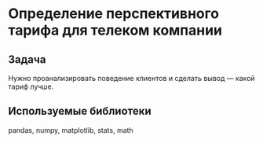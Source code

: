 # Определение перспективного тарифа для телеком компании

## Задача

Нужно проанализировать поведение клиентов и сделать вывод — какой тариф лучше.

## Используемые библиотеки

pandas, numpy, matplotlib, stats, math
